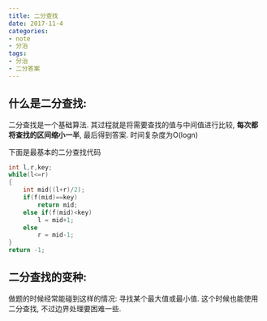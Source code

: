 ```yaml
---
title: 二分查找
date: 2017-11-4
categories:
- note
- 分治
tags:
- 分治
- 二分答案
---
```


<!-- more -->
## 什么是二分查找:

二分查找是一个基础算法. 其过程就是将需要查找的值与中间值进行比较, **每次都将查找的区间缩小一半**, 最后得到答案. 时间复杂度为O(logn)

下面是最基本的二分查找代码
```cpp
int l,r,key;
while(l<=r)
{
	int mid((l+r)/2);
	if(f(mid)==key)
		return mid;
	else if(f(mid)<key)
		l = mid+1;
	else
		r = mid-1;
}
return -1;
```

## 二分查找的变种:

做题的时候经常能碰到这样的情况: 寻找某个最大值或最小值. 这个时候也能使用二分查找, 不过边界处理要困难一些.

